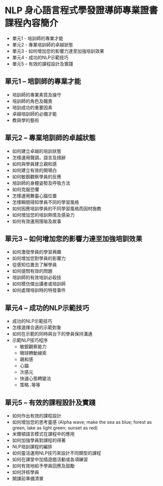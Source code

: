 # NLP 身心語言程式學發證導師專業證書課程內容簡介

*   單元1 - 培訓師的專業才能
*   單元2 - 專業培訓師的卓越狀態
*   單元3 - 如何增加您的影響力達至加強培訓效果
*   單元4 - 成功的NLP示範技巧
*   單元5 – 有效的課程設計及實踐




## 單元1 – 培訓師的專業才能

*   培訓師的專業素質及操守
*   培訓師的角色及職責
*   培訓成功的重要因素
*   卓越培訓師的必備才能
*   教與學的藝術

## 單元2 – 專業培訓師的卓越狀態

*   如何建立卓越的培訓狀態
*   怎樣運用聲調，語言及措辭
*   如何與學員建立親和感
*   如何建立有效的開場白
*   如何敏銳觀察學員的反應
*   培訓師的身體姿勢及呼吸方法
*   如何克服恐懼
*   怎樣運用舞臺心錨位置
*   怎樣瞬間得知學員不同的學習風格
*   如何因應培訓學員的不同學習風格而因材施教
*   如何增加您的培訓熱情及感染力
*   如何有效運用隱喻及故事

## 單元3 – 如何增加您的影響力達至加強培訓效果

*   如何激發學員的學習興趣
*   如何增加您對學員的影響力
*   從感知位置去了解學員
*   如何提問有效的問題
*   培訓師的有效培訓必殺技
*   如何模仿傑出講者或培訓師
*   如何處理培訓時的特發事件

## 單元4 – 成功的NLP示範技巧

*   成功的NLP示範技巧
*   怎樣選擇合適的示範對象
*   如何在示範的同時與台下的學員保持溝通
*   示範NLP技巧程序
    *   敏銳觀察能力
    *   眼球轉動線索
    *   親和感
    *   心錨
    *   次感元
    *   快速心態轉變法
    *   策略..等等

## 單元5 – 有效的課程設計及實踐

*   如何作出有效的課程設計
*   如何增加您的思考靈感 (Alpha wave; make the sea as blue; forest as green, lake as light green; sunset as red)
*   米爾頓語言模式在課程中的應用
*   如何加強學員對課程的得著
*   NLP培訓課程的編排
*   如何靈活運用NLP技巧來設計不同類型的課程
*   如何在課堂中加插遊戲活動或各項練習
*   如何有效地給予學員回應及鼓勵
*   如何評核學員
*   開課前準備清單
